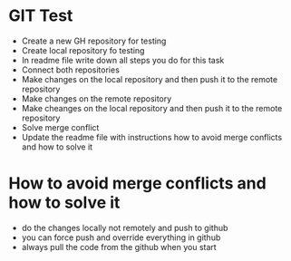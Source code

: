 # GIT Test

- Create a new GH repository for testing
- Create local repository fo testing
- In readme file write down all steps you do for this task
- Connect both repositories
- Make changes on the local repository and then push it to the remote repository
- Make changes on the remote repository
- Make cheanges on the local repository and then push it to the remote repository
- Solve merge conflict
- Update the readme file with instructions how to avoid merge conflicts and how to solve it

# How to avoid merge conflicts and how to solve it

- do the changes locally not remotely and push to github
- you can force push and override everything in github
- always pull the code from the github when you start
